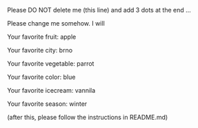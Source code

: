 Please DO NOT delete me (this line) and add 3 dots at the end ...

Please change me somehow. I will



Your favorite fruit: apple

Your favorite city: brno

Your favorite vegetable: parrot

Your favorite color: blue

Your favorite icecream: vannila

Your favorite season: winter


(after this, please follow the instructions in README.md)


